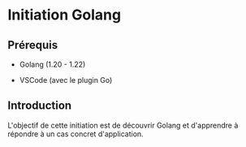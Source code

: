 # Initiation Golang

## Prérequis

- Golang (1.20 - 1.22)

- VSCode (avec le plugin Go)

## Introduction

L'objectif de cette initiation est de découvrir Golang et d'apprendre à répondre à un cas concret d'application.
